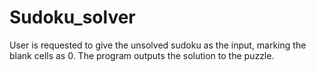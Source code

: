 # Sudoku_solver
User is requested to give the unsolved sudoku as the input, marking the blank cells as 0. The program outputs the solution to the puzzle.
